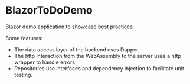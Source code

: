 # BlazorToDoDemo
Blazor demo application to showcase best practices.

Some features:
- The data access layer of the backend uses Dapper.
- The http interaction from the WebAssembly to the server uses a http wrapper to handle errors
- Repositories use interfaces and dependency injection to facilitate unit testing.
